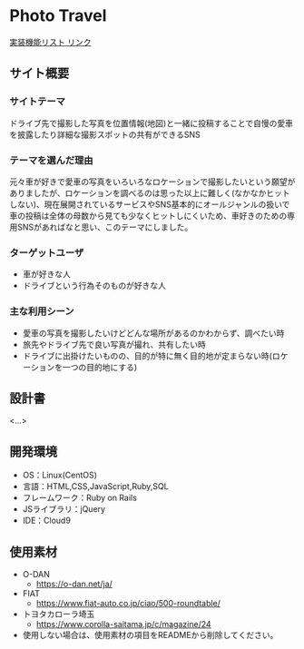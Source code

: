 # Photo Travel
[実装機能リスト リンク](https://docs.google.com/spreadsheets/d/1JJesspy6CD2jkwApgYWIjlegJusRlJlKqMfaRoB1lhs/edit#gid=1898975908)

## サイト概要
### サイトテーマ
ドライブ先で撮影した写真を位置情報(地図)と一緒に投稿することで自慢の愛車を披露したり詳細な撮影スポットの共有ができるSNS

### テーマを選んだ理由
元々車が好きで愛車の写真をいろいろなロケーションで撮影したいという願望がありましたが、ロケーションを調べるのは思った以上に難しく(なかなかヒットしない)、現在展開されているサービスやSNS基本的にオールジャンルの扱いで車の投稿は全体の母数から見ても少なくヒットしにくいため、車好きのための専用SNSがあればなと思い、このテーマにしました。

### ターゲットユーザ
* 車が好きな人
* ドライブという行為そのものが好きな人

### 主な利用シーン
* 愛車の写真を撮影したいけどどんな場所があるのかわからず、調べたい時
* 旅先やドライブ先で良い写真が撮れ、共有したい時
* ドライブに出掛けたいものの、目的が特に無く目的地が定まらない時(ロケーションを一つの目的地にする)

## 設計書
<...>

## 開発環境
- OS：Linux(CentOS)
- 言語：HTML,CSS,JavaScript,Ruby,SQL
- フレームワーク：Ruby on Rails
- JSライブラリ：jQuery
- IDE：Cloud9

## 使用素材
<!--- 外部サービスの画像素材・音声素材を使用した場合は、必ずサービス名とURLを明記してください。-->
- O-DAN
    - https://o-dan.net/ja/
- FIAT
    - https://www.fiat-auto.co.jp/ciao/500-roundtable/
- トヨタカローラ埼玉
    - https://www.corolla-saitama.jp/c/magazine/24
- 使用しない場合は、使用素材の項目をREADMEから削除してください。